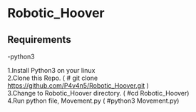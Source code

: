# Robotic_Hoover
Requirements  
------------
-python3

1.Install Python3 on your linux  
2.Clone this Repo. ( # git clone https://github.com/P4v4n5/Robotic_Hoover.git )  
3.Change to Robotic_Hoover directory. ( #cd Robotic_Hoover)  
4.Run python file, Movement.py ( #python3 Movement.py)  
